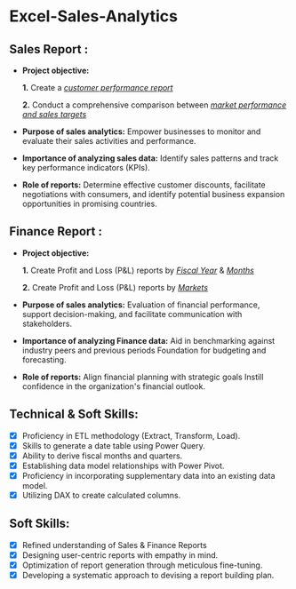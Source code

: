 # Excel-Sales-Analytics
## Sales Report :


- **Project objective:** 

    **1.** Create a _[customer performance report](https://github.com/ChawlaAnkush7/Excel-Sales-Analytics/blob/main/customers_sales_performance.pdf)_ 

    **2.** Conduct a comprehensive comparison between _[market performance and sales targets](https://github.com/ChawlaAnkush7/Excel-Sales-Analytics/blob/main/market_sales_performance_vs_target.pdf)_

- **Purpose of sales analytics:** Empower businesses to monitor and evaluate their sales activities and performance.

- **Importance of analyzing sales data:** Identify sales patterns and track key performance indicators (KPIs).

- **Role of reports:** Determine effective customer discounts, facilitate negotiations with consumers, and identify potential business expansion opportunities in promising countries.


## Finance Report :

- **Project objective:** 

    **1.** Create Profit and Loss (P&L) reports by _[Fiscal Year](https://github.com/ChawlaAnkush7/Excel-Sales-Analytics/blob/main/P%26L_by_fiscal_years.pdf)_ & _[Months](https://github.com/ChawlaAnkush7/Excel-Sales-Analytics/blob/main/P%26L_by_fiscal_months.pdf)_ 

   **2.** Create Profit and Loss (P&L) reports by _[Markets](https://github.com/ChawlaAnkush7/Excel-Sales-Analytics/blob/main/P%26L_for_markets.pdf)_

- **Purpose of sales analytics:** Evaluation of financial performance, support decision-making, and facilitate communication with stakeholders.

- **Importance of analyzing Finance data:** Aid in benchmarking against industry peers and previous periods Foundation for budgeting and forecasting.

- **Role of reports:** Align financial planning with strategic goals Instill confidence in the organization's financial outlook.


## Technical & Soft Skills:
- [x]	Proficiency in ETL methodology (Extract, Transform, Load).
- [x]	Skills to generate a date table using Power Query.
- [x]	Ability to derive fiscal months and quarters.
- [x]	Establishing data model relationships with Power Pivot.
- [x]	Proficiency in incorporating supplementary data into an existing data model.
- [x]	Utilizing DAX to create calculated columns.

## Soft Skills:
- [x]	Refined understanding of Sales & Finance Reports
- [x]	Designing user-centric reports with empathy in mind.
- [x]	Optimization of report generation through meticulous fine-tuning.
- [x]	Developing a systematic approach to devising a report building plan.
